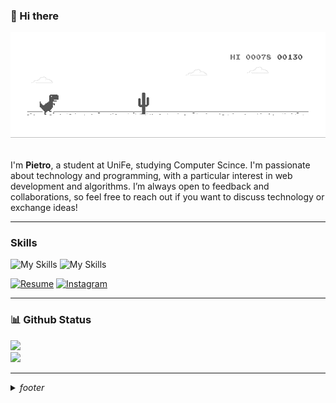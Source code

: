 ### 👋 Hi there
<div>
    <img src="./imgs/dino.gif"/>
</div>
<br/>


I'm **Pietro**, a student at UniFe, studying Computer Scince. I'm passionate about technology and programming, with a particular interest in web development and algorithms.
I’m always open to feedback and collaborations, so feel free to reach out if you want to discuss technology or exchange ideas!

---


### Skills
![My Skills](https://skillicons.dev/icons?i=js,ts,css,sass,svelte,react,next,angular,electron,tailwind)
![My Skills](https://skillicons.dev/icons?i=php,azure,python,c,cpp,raspberrypi,vscode,figma,xd,arch)

[![Resume](https://img.shields.io/badge/Resume-FFFFFF?style=for-the-badge&logo=googledocs&logoColor=black)](#)
[![Instagram](https://img.shields.io/badge/Instagram-E4405F?style=for-the-badge&logo=instagram&logoColor=white)](https://instagram.com/pietro.peerani)

---

### 📊 Github Status
![](https://github-readme-stats.vercel.app/api?username=pietropeerani&theme=dark&hide_border=true&include_all_commits=false&count_private=false)<br/>
![](https://github-readme-stats.vercel.app/api/top-langs/?username=pietropeerani&theme=dark&hide_border=true&include_all_commits=false&count_private=false&layout=compact)

---

<details>
  <summary><i>footer</i></summary>
  
   *Instagram* > <a href="https://instagram.com/pietro.peerani">pietro.peerani</a> <br/>
   *Github* > here <br/>

</details>
